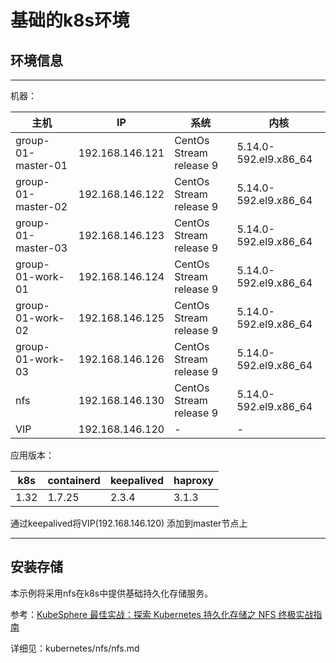 # 基础的k8s环境

## 环境信息

---

机器：

| 主机                 | IP              | 系统                      | 内核                    |
|--------------------|-----------------|-------------------------|-----------------------|
| group-01-master-01 | 192.168.146.121 | CentOs Stream release 9 | 5.14.0-592.el9.x86_64 |
| group-01-master-02 | 192.168.146.122 | CentOs Stream release 9 | 5.14.0-592.el9.x86_64 |
| group-01-master-03 | 192.168.146.123 | CentOs Stream release 9 | 5.14.0-592.el9.x86_64 |
| group-01-work-01   | 192.168.146.124 | CentOs Stream release 9 | 5.14.0-592.el9.x86_64 |
| group-01-work-02   | 192.168.146.125 | CentOs Stream release 9 | 5.14.0-592.el9.x86_64 |
| group-01-work-03   | 192.168.146.126 | CentOs Stream release 9 | 5.14.0-592.el9.x86_64 |
| nfs                | 192.168.146.130 | CentOs Stream release 9 | 5.14.0-592.el9.x86_64 |
| VIP                | 192.168.146.120 | -                       | -                     |


应用版本：

| k8s  | containerd | keepalived | haproxy |
|------|------------|------------|---------|
| 1.32 | 1.7.25     | 2.3.4      | 3.1.3   |

通过keepalived将VIP(192.168.146.120) 添加到master节点上

---

## 安装存储

本示例将采用nfs在k8s中提供基础持久化存储服务。

参考：[KubeSphere 最佳实战：探索 Kubernetes 持久化存储之 NFS 终极实战指南](https://mp.weixin.qq.com/s/FRZppup6W_AS2O-_CR1KFg)

详细见：kubernetes/nfs/nfs.md

